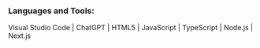 ### Languages and Tools:

Visual Studio Code | ChatGPT | HTML5 | JavaScript | TypeScript | Node.js | Next.js 




